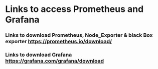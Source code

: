# Links to access Prometheus and Grafana

### Links to download Prometheus, Node_Exporter & black Box exporter https://prometheus.io/download/
### Links to download Grafana https://grafana.com/grafana/download

